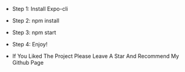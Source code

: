 - Step 1: Install Expo-cli
- Step 2: npm install
- Step 3: npm start
- Step 4: Enjoy!

- If You Liked The Project Please Leave A Star And Recommend My Github Page